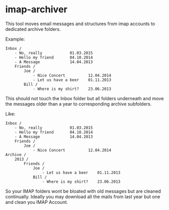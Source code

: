 imap-archiver
=============

This tool moves email messages and structures from imap accounts to dedicated archive folders.

Example:

    Inbox /
        - No, really            01.03.2015
        - Hello my friend       04.10.2014
        - A Message             14.04.2013
        Friends /
            Joe /
                - Nice Concert          12.04.2014 
                - Let us have a beer    01.11.2013
            Bill /
                - Where is my shirt?    23.06.2013


This should not touch the Inbox folder but all folders underneath and move the messages older
than a year to corresponding archive subfolders.

Like:

    Inbox /
        - No, really            01.03.2015
        - Hello my friend       04.10.2014
        - A Message             14.04.2013
        Friends /
            Joe /
                - Nice Concert          12.04.2014 
    Archive /
        2013 /
            Friends /
                Joe /
                    - Let us have a beer    01.11.2013
                Bill /
                    - Where is my shirt?    23.06.2013

So your IMAP folders wont be bloated with old messages but are cleaned continually. Ideally 
you may download all the mails from last year but one and clean you IMAP Account.

